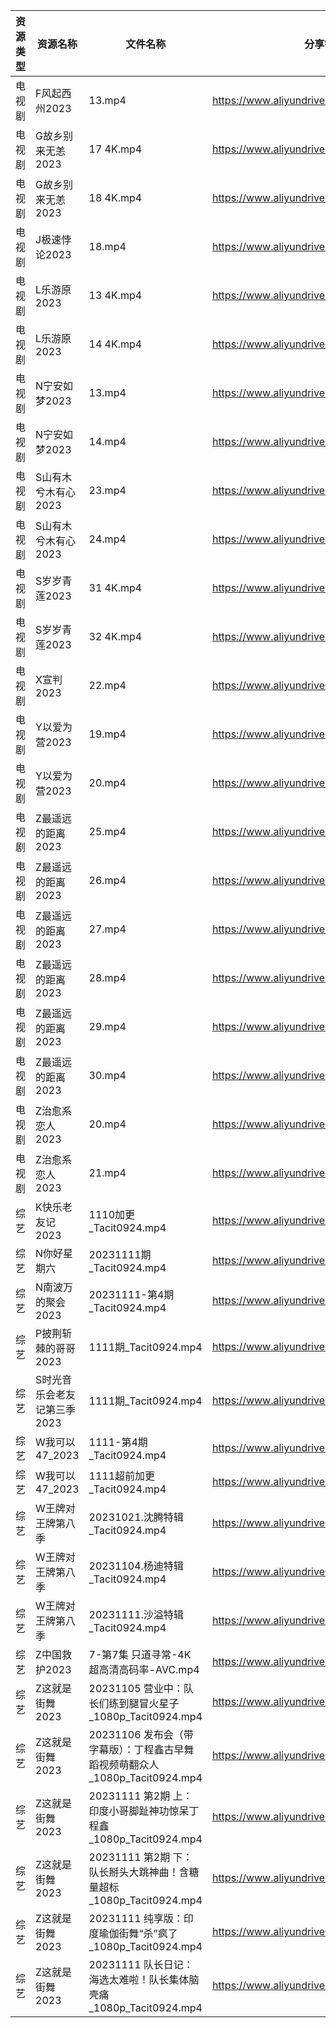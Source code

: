 | 资源类型 | 资源名称             | 文件名称                                                 | 分享链接                                      | 更新时间       |
| ---- | ---------------- | ---------------------------------------------------- | ----------------------------------------- | ---------- |
| 电视剧  | F风起西州2023        | 13.mp4                                               | https://www.aliyundrive.com/s/yQtLhNGepAP | 2023-11-12 |
| 电视剧  | G故乡别来无恙2023      | 17 4K.mp4                                            | https://www.aliyundrive.com/s/19Yd53iwKSU | 2023-11-12 |
| 电视剧  | G故乡别来无恙2023      | 18 4K.mp4                                            | https://www.aliyundrive.com/s/19Yd53iwKSU | 2023-11-12 |
| 电视剧  | J极速悖论2023        | 18.mp4                                               | https://www.aliyundrive.com/s/geWN6KFM4F3 | 2023-11-12 |
| 电视剧  | L乐游原2023         | 13 4K.mp4                                            | https://www.aliyundrive.com/s/FE1ruJGrYMb | 2023-11-12 |
| 电视剧  | L乐游原2023         | 14 4K.mp4                                            | https://www.aliyundrive.com/s/FE1ruJGrYMb | 2023-11-12 |
| 电视剧  | N宁安如梦2023        | 13.mp4                                               | https://www.aliyundrive.com/s/AbtbD1DVoha | 2023-11-12 |
| 电视剧  | N宁安如梦2023        | 14.mp4                                               | https://www.aliyundrive.com/s/AbtbD1DVoha | 2023-11-12 |
| 电视剧  | S山有木兮木有心2023     | 23.mp4                                               | https://www.aliyundrive.com/s/E26JyHnrEfb | 2023-11-12 |
| 电视剧  | S山有木兮木有心2023     | 24.mp4                                               | https://www.aliyundrive.com/s/E26JyHnrEfb | 2023-11-12 |
| 电视剧  | S岁岁青莲2023        | 31 4K.mp4                                            | https://www.aliyundrive.com/s/rmNksMTm4rs | 2023-11-12 |
| 电视剧  | S岁岁青莲2023        | 32 4K.mp4                                            | https://www.aliyundrive.com/s/rmNksMTm4rs | 2023-11-12 |
| 电视剧  | X宣判2023          | 22.mp4                                               | https://www.aliyundrive.com/s/WZmywrp2FQC | 2023-11-12 |
| 电视剧  | Y以爱为营2023        | 19.mp4                                               | https://www.aliyundrive.com/s/DLcrknc5Xuj | 2023-11-12 |
| 电视剧  | Y以爱为营2023        | 20.mp4                                               | https://www.aliyundrive.com/s/DLcrknc5Xuj | 2023-11-12 |
| 电视剧  | Z最遥远的距离2023      | 25.mp4                                               | https://www.aliyundrive.com/s/cjAAbiCD2y3 | 2023-11-12 |
| 电视剧  | Z最遥远的距离2023      | 26.mp4                                               | https://www.aliyundrive.com/s/cjAAbiCD2y3 | 2023-11-12 |
| 电视剧  | Z最遥远的距离2023      | 27.mp4                                               | https://www.aliyundrive.com/s/cjAAbiCD2y3 | 2023-11-12 |
| 电视剧  | Z最遥远的距离2023      | 28.mp4                                               | https://www.aliyundrive.com/s/cjAAbiCD2y3 | 2023-11-12 |
| 电视剧  | Z最遥远的距离2023      | 29.mp4                                               | https://www.aliyundrive.com/s/cjAAbiCD2y3 | 2023-11-12 |
| 电视剧  | Z最遥远的距离2023      | 30.mp4                                               | https://www.aliyundrive.com/s/cjAAbiCD2y3 | 2023-11-12 |
| 电视剧  | Z治愈系恋人2023       | 20.mp4                                               | https://www.aliyundrive.com/s/Bu6judR2zBs | 2023-11-12 |
| 电视剧  | Z治愈系恋人2023       | 21.mp4                                               | https://www.aliyundrive.com/s/Bu6judR2zBs | 2023-11-12 |
| 综艺   | K快乐老友记2023       | 1110加更_Tacit0924.mp4                                 | https://www.aliyundrive.com/s/BxVL5bRR35N | 2023-11-12 |
| 综艺   | N你好星期六           | 20231111期_Tacit0924.mp4                              | https://www.aliyundrive.com/s/QGPr3eRo3pE | 2023-11-12 |
| 综艺   | N南波万的聚会2023      | 20231111-第4期_Tacit0924.mp4                           | https://www.aliyundrive.com/s/aX1cUAahbiY | 2023-11-12 |
| 综艺   | P披荆斩棘的哥哥2023     | 1111期_Tacit0924.mp4                                  | https://www.aliyundrive.com/s/gs8uMNUWtqr | 2023-11-12 |
| 综艺   | S时光音乐会老友记第三季2023 | 1111期_Tacit0924.mp4                                  | https://www.aliyundrive.com/s/A8SsNUgtosB | 2023-11-12 |
| 综艺   | W我可以47_2023      | 1111-第4期_Tacit0924.mp4                               | https://www.aliyundrive.com/s/gJexcigG6Qr | 2023-11-12 |
| 综艺   | W我可以47_2023      | 1111超前加更_Tacit0924.mp4                               | https://www.aliyundrive.com/s/gJexcigG6Qr | 2023-11-12 |
| 综艺   | W王牌对王牌第八季        | 20231021.沈腾特辑_Tacit0924.mp4                          | https://www.aliyundrive.com/s/msfoWynj5eP | 2023-11-12 |
| 综艺   | W王牌对王牌第八季        | 20231104.杨迪特辑_Tacit0924.mp4                          | https://www.aliyundrive.com/s/msfoWynj5eP | 2023-11-12 |
| 综艺   | W王牌对王牌第八季        | 20231111.沙溢特辑_Tacit0924.mp4                          | https://www.aliyundrive.com/s/msfoWynj5eP | 2023-11-12 |
| 综艺   | Z中国救护2023        | 7-第7集 只道寻常-4K 超高清高码率-AVC.mp4                         | https://www.aliyundrive.com/s/CF4EnK66Bdp | 2023-11-12 |
| 综艺   | Z这就是街舞2023       | 20231105 营业中：队长们练到腿冒火星子_1080p_Tacit0924.mp4          | https://www.aliyundrive.com/s/AnJxPe7Xdci | 2023-11-12 |
| 综艺   | Z这就是街舞2023       | 20231106 发布会（带字幕版）：丁程鑫古早舞蹈视频萌翻众人_1080p_Tacit0924.mp4 | https://www.aliyundrive.com/s/AnJxPe7Xdci | 2023-11-12 |
| 综艺   | Z这就是街舞2023       | 20231111 第2期 上：印度小哥脚趾神功惊呆丁程鑫_1080p_Tacit0924.mp4     | https://www.aliyundrive.com/s/AnJxPe7Xdci | 2023-11-12 |
| 综艺   | Z这就是街舞2023       | 20231111 第2期 下：队长掰头大跳神曲！含糖量超标_1080p_Tacit0924.mp4    | https://www.aliyundrive.com/s/AnJxPe7Xdci | 2023-11-12 |
| 综艺   | Z这就是街舞2023       | 20231111 纯享版：印度瑜伽街舞“杀”疯了_1080p_Tacit0924.mp4         | https://www.aliyundrive.com/s/AnJxPe7Xdci | 2023-11-12 |
| 综艺   | Z这就是街舞2023       | 20231111 队长日记：海选太难啦！队长集体脑壳痛 _1080p_Tacit0924.mp4     | https://www.aliyundrive.com/s/AnJxPe7Xdci | 2023-11-12 |
